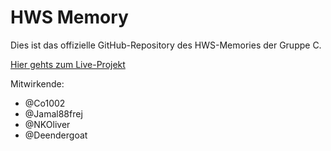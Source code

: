 # HWS Memory
Dies ist das offizielle GitHub-Repository des HWS-Memories der Gruppe C.

[Hier gehts zum Live-Projekt](https://hws-memory.netlify.app/)

Mitwirkende:
- @Co1002
- @Jamal88frej
- @NKOliver
- @Deendergoat
